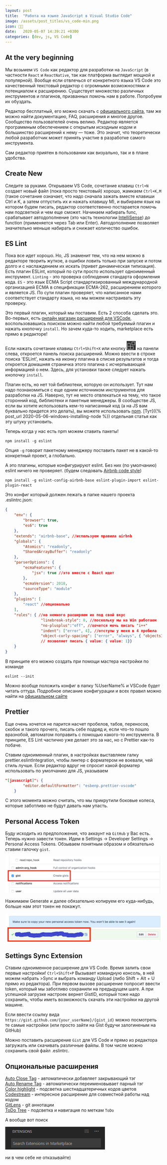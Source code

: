 ```yaml
---
layout: post
title:  "Работа на языке JavaScript в Visual Studio Code"
image: /assets/post_titles/vs_code-min.png
icon: 👨‍🏭
date:   2020-05-07 14:39:21 +0300
categories: [dev, js, VS Code]
---
```


## At the very beginning

Мы возьмем `VS Code` как редактор для разработки на  `JavaScript` (в частности `React` и `ReactNative`, 
так как платформа выглядит мощной и популярной). Вообще если отвлечься от конкретного языка 
VS Code это качественный текстовый редактор с огромными возможностями и потенциалом к расширению.
Существует множество различных инструментов и плагинов, призванных помочь нам в работе. Попробуем их обуздать.

Редактор бесплатный, его можно скачать с [официального сайта][1], там же можно найти документацию, 
FAQ, расширения и многое другое. Сообщество пользователей очень велико. 
Редактор является программным обеспечением с открытым исходным кодом и большинство расширений к нему — тоже. 
Это значит, что теоретически любой разработчик может принять участие в разработке самого инструмента.

Сам редактор приятен в пользовании как визуально, так и в плане удобства.

## Create New

Следите за руками. Открываем VS Code, сочетание клавиш `Ctrl+N` создает новый файл 
(пока просто текстовый) хорошо, жамкаем `Ctrl+K,M` (такое сочетание означает, 
что надо сначала зажать вместе клавиши Ctrl и K, а затем отпустить их и нажать клавишу M), 
и выбираем язык на котором будем писать, редактор соответственно постарается помочь нам подсветкой 
и чем еще сможет. Начинаем набирать func, срабатывает автодополнение (это часть технологии [IntelliSense][2]) 
до function (применяется через Tab или Enter). Автодополнение позволяет значительно меньше набирать 
и снижает количество ошибок.

## ES Lint

Пока все идет хорошо.  Но, JS знаменит тем, что на нем можно в редакторе творить жуткое, 
а ошибки ловить только при запуске и потом долго и с наслаждением их искать 
(привет динамическая типизация). Есть плагин ESLint, который по сути просто использует одноименный инструмент. 
`Linting` - это проверка соблюдения стандарта оформления кода. `ES` - это язык ECMA Script 
стандартизированный международной организацией ECMA в спецификации ECMA-262, расширением которого 
и является JS. По сути плагин проверяет, что написанное нами соответствует стандарту языка, 
но мы можем настраивать эту проверку.

Это первый плагин, который мы поставим. Есть 2 способа сделать это. Во-первых, 
есть [онлайн магазин расширений для VSCode][3], воспользовавшись поиском можно найти 
любой требуемый плагин и нажать кнопочку `install`. Но зачем куда-то ходить, 
marketplace есть прямо в редакторе!

Если нажать сочетание клавиш `Ctrl+Shift+X` или кнопку ![extensions icon](/assets/post_pics/extensions-view-icon.png) 
на панели слева, откроется панель поиска расширений. Можно ввести в строке поиска 'ESLint', 
нажать на иконку плагина в списке результатов и тогда откроется домашняя страничка 
этого плагина с исчерпывающей информацией о нем. Здесь, для установки также следует нажать кнопочку `install`.

Плагин есть, но нет той библиотеки, которую он использует. Тут нам надо познакомиться 
с еще одним источником инструментов для разработки на JS. Наверно, тут не место
отвлекаться на тему, что такое сторонний код, библиотеки и пакетные менеджеры. 
В сообществе JS, если вы хотите использовать кем-то написанный код (а на JS вам буквально придется это делать), 
вы можете использовать [npm][4]. [Тут]({% post_url 2020-05-06-windows-installing-node %}) 
отдельная статья как эту штуку установить.

Теперь когда у нас есть npm можем ставить пакеты!

```shell
npm install -g eslint
```

Опция `-g` говорит пакетному менеджеру поставить пакет не в какой-то конкретный проект, а глобально.

А это плагины, которые конфигурируют eslint. Без них (по умолчанию) eslint ничего не проверяет. 
(будем следовать [Airbnb code style][5])

```shell
npm install -g eslint-config-airbnb-base eslint-plugin-import eslint-plugin-react
```

Это конфиг который должен лежать в папке нашего проекта .eslintrc.json:

```json
{
    "env": {
        "browser": true,
        "es6": true
    },
    "extends": "airbnb-base", //используем правила airbnb
    "globals": {
        "Atomics": "readonly",
        "SharedArrayBuffer": "readonly"
    },
    "parserOptions": {
        "ecmaFeatures": {
            "jsx": true //это вместе с React идет
        },
        "ecmaVersion": 2018,
        "sourceType": "module"
    },
    "plugins": [
        "react" //опционально
    ],
    "rules": { //но немного расширяем их под свой вкус
				"linebreak-style": 0, //поскольку мы на Win работаем
				"no-plusplus":"off", //хочется мочь писать "i++"
				"indent": ["error", 4], //отступы у меня в 4 пробела
				"object-curly-spacing": ["error", "always", { "objectsInObjects": false }] 
				// позволяет писать { value: { value: 1}}
    }
}
```

В принципе его можно создать при помощи мастера настройки по команде 

```shell
eslint --init
```

Можно вообще положить конфиг в папку %UserName% и VSCode будет читать оттуда.
Подробное описание конфигурации и всех правил можно найти на [официальном сайте][6]

## Prettier

Еще очень хочется не парится насчет пробелов, табов, переносов, скобок и такого прочего, 
писать себе подряд и, если что-то пошло вразнобой, автоматом поправить с помощью какого-то инструмента. 
В принципе, ES Lint частично уже делает это за нас, но с Prettier как-то побаче.

Ставим одноименный плагин, в настройках выставляем галку prettier.eslintIntegration,
чтобы линтер с форматером не воевали, чей стиль лучше. Если редактор вдруг не спросит 
какой форматер использовать по умолчанию для JS, указываем

```json
"[javascript]": {
        "editor.defaultFormatter": "esbenp.prettier-vscode"
    }
```

С этого момента можно считать, что мы прикрутили боковые колеса, которые заботливо не будут давать нам упасть.

## Personal Access Token

Буду исходить из предположения, что аккаунт на `GitHub` у Вас есть. Теперь нужно завести токен. 
Идем в Settings → Developer Settings → Personal Access Tokens. Обзываем понятным образом 
и обязательно ставим галочку `gist`.

![token-settings](/assets/post_pics/token-settings.png)

Нажимаем Generate и далее обязательно копируем его куда-нибудь, больше нам этот токен не покажут.

![token](/assets/post_pics/token.png)

## Settings Sync Extension

Ставим одноименное расширение для VS Code. Время залить свои первые настройки! 
`Ctrl+Shift+P` Вызывает командную консоль, в ней можем набрать >Sync и выбрать команду Upload 
(либо Shift + Alt + U прямо из редактора). При первом вызове расширение попросит ввести token, 
который мы заботливо сохранили на предыдущем шаге. А при успешной загрузке настроек 
вернет GistID, который тоже надо сохранить, чтобы иметь возможность скачать эти настройки на другой машине.

Если ввести ссылку вида `https://gist.github.com/{your_userName}/{gist_id}` 
можно посмотреть те самые настройки (или просто зайти на Gist будучи залогиненым на GitHub)

Можно поставить расширение `Gist` для VS Code и прямо из редактора загружать или скачивать различные файлы. 
В том числе можно сохранить свой файл .eslintrc.

## Опциональные расширения

[Auto Close Tag][7] - автоматически добавляет закрывающий тэг  
[Auto Rename Tag][8] - автоматически переименовывает парный тэг  
[Color highlight][9] - подсветка шестнадцатеричных кодов цветов  
[Codestream][10] - интересное расширение для совместной работы над кодом  
[GitLens][11] - git аннотации  
[ToDo Tree][12] - подсветка и навигация по меткам `ToDo`  

А вообще вот поиск

![vs-code-extensions-search](/assets/post_pics/vs-code-extensions-search.png)

ни в чем себе не отказывайте)


[1]: (https://code.visualstudio.com/)
[2]: https://code.visualstudio.com/docs/editor/intellisense
[3]: https://marketplace.visualstudio.com/
[4]: https://www.npmjs.com/
[5]: https://github.com/airbnb/javascript
[6]: https://eslint.org/
[7]: https://marketplace.visualstudio.com/items?itemName=formulahendry.auto-close-tag
[8]: https://marketplace.visualstudio.com/items?itemName=formulahendry.auto-rename-tag
[9]: https://marketplace.visualstudio.com/items?itemName=naumovs.color-highlight
[10]: https://marketplace.visualstudio.com/items?itemName=CodeStream.codestream
[11]: https://marketplace.visualstudio.com/items?itemName=eamodio.gitlens
[12]: https://marketplace.visualstudio.com/items?itemName=Gruntfuggly.todo-tree
